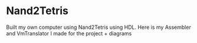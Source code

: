 # Nand2Tetris
Built my own computer using Nand2Tetris using HDL. Here is my Assembler and VmTranslator I made for the project + diagrams
